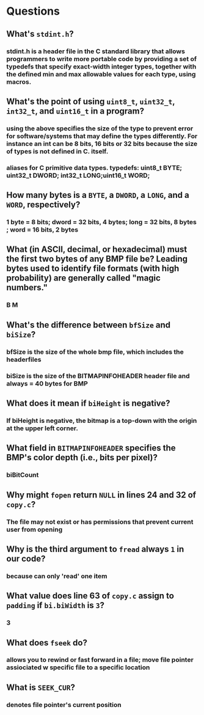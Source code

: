 # Questions

## What's `stdint.h`?
### stdint.h is a header file in the C standard library that allows programmers to write more portable code by providing a set of typedefs that specify exact-width integer types, together with the defined min and max allowable values for each type, using macros.

## What's the point of using `uint8_t`, `uint32_t`, `int32_t`, and `uint16_t` in a program?
### using the above specifies the size of the type to prevent error for software/systems that may define the types differently. For instance an int can be 8 bits, 16 bits or 32 bits because the size of types is not defined in C. itself.
### aliases for C primitive data types. typedefs: uint8_t  BYTE; uint32_t DWORD; int32_t  LONG;uint16_t WORD;

## How many bytes is a `BYTE`, a `DWORD`, a `LONG`, and a `WORD`, respectively?
### 1 byte = 8 bits; dword = 32 bits, 4 bytes; long = 32 bits, 8 bytes ; word = 16 bits, 2 bytes

## What (in ASCII, decimal, or hexadecimal) must the first two bytes of any BMP file be? Leading bytes used to identify file formats (with high probability) are generally called "magic numbers."
### B M

## What's the difference between `bfSize` and `biSize`?
### bfSize is the size of the whole bmp file, which includes the headerfiles
### biSize is the size of the BITMAPINFOHEADER header file and always = 40 bytes for BMP

## What does it mean if `biHeight` is negative?
### If biHeight is negative, the bitmap is a top-down with the origin at the upper left corner.

## What field in `BITMAPINFOHEADER` specifies the BMP's color depth (i.e., bits per pixel)?
### biBitCount

## Why might `fopen` return `NULL` in lines 24 and 32 of `copy.c`?
### The file may not exist or has permissions that prevent current user from opening

## Why is the third argument to `fread` always `1` in our code?
### because can only 'read' one item

## What value does line 63 of `copy.c` assign to `padding` if `bi.biWidth` is `3`?
### 3

## What does `fseek` do?
### allows you to rewind or fast forward in a file; move file pointer assiociated w specific file to a specific location

## What is `SEEK_CUR`?
### denotes file pointer's current position
